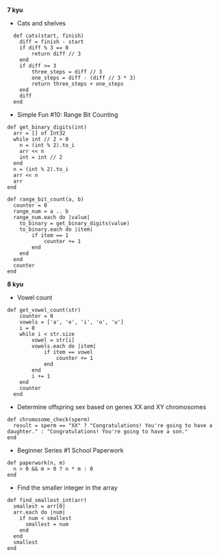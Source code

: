 **7 kyu**

- Cats and shelves

```crystal
  def cats(start, finish)
    diff = finish - start
    if diff % 3 == 0
        return diff // 3
    end
    if diff >= 3
        three_steps = diff // 3
        one_steps = diff - (diff // 3 * 3)
        return three_steps + one_steps
    end
    diff
  end
```

  - Simple Fun #10: Range Bit Counting

```crystal
def get_binary_digits(int)
  arr = [] of Int32
  while int // 2 > 0
    n = (int % 2).to_i
    arr << n
    int = int // 2
  end
  n = (int % 2).to_i
  arr << n
  arr
end

def range_bit_count(a, b)
  counter = 0
  range_num = a .. b
  range_num.each do |value|
    to_binary = get_binary_digits(value)
    to_binary.each do |item|
        if item == 1
            counter += 1
        end
    end
  end
  counter
end
```

**8 kyu**

- Vowel count

```crystal
def get_vowel_count(str)
    counter = 0
    vowels = ['a', 'e', 'i', 'o', 'u']
    i = 0
    while i < str.size
        vowel = str[i]
        vowels.each do |item|
            if item == vowel
                counter += 1
            end
        end
        i += 1
    end
    counter
  end
```

- Determine offspring sex based on genes XX and XY chromosomes

```crystal
def chromosome_check(sperm)
  result = sperm == "XX" ? "Congratulations! You're going to have a daughter." : "Congratulations! You're going to have a son."
end
```

- Beginner Series #1 School Paperwork

```crystal
def paperwork(n, m)
  n > 0 && m > 0 ? n * m : 0
end
```

- Find the smaller integer in the array

```crystal
def find_smallest_int(arr)
  smallest = arr[0]
  arr.each do |num|
    if num < smallest
      smallest = num
    end
  end
  smallest
end
```
